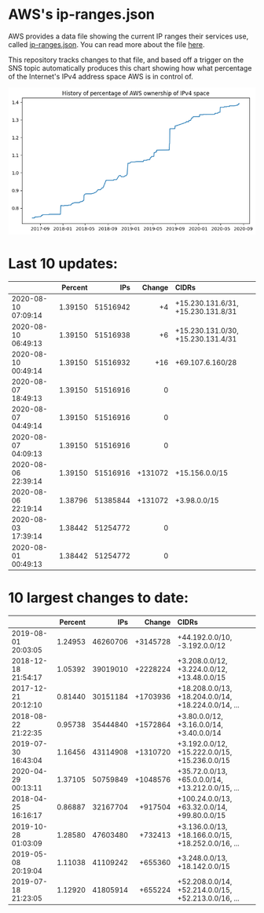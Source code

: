 # AWS's ip-ranges.json

AWS provides a data file showing the current IP ranges their
services use, called [ip-ranges.json](https://ip-ranges.amazonaws.com/ip-ranges.json).  You 
can read more about the file [here](https://docs.aws.amazon.com/general/latest/gr/aws-ip-ranges.html).

This repository tracks changes to that file, and based off a trigger on the SNS topic 
automatically produces this chart showing how what percentage of the Internet's IPv4 
address space AWS is in control of.

![History of AWS](history_count.png)

# Last 10 updates:

| | Percent | IPs | Change | CIDRs |
| :--- | ---: | ---: | ---: | :--- |
| 2020-08-10 07:09:14 | 1.39150 | 51516942 | +4 | +15.230.131.6/31, +15.230.131.8/31 |
| 2020-08-10 06:49:13 | 1.39150 | 51516938 | +6 | +15.230.131.0/30, +15.230.131.4/31 |
| 2020-08-10 00:49:14 | 1.39150 | 51516932 | +16 | +69.107.6.160/28 |
| 2020-08-07 18:49:13 | 1.39150 | 51516916 | 0 |  |
| 2020-08-07 04:49:14 | 1.39150 | 51516916 | 0 |  |
| 2020-08-07 04:09:13 | 1.39150 | 51516916 | 0 |  |
| 2020-08-06 22:39:14 | 1.39150 | 51516916 | +131072 | +15.156.0.0/15 |
| 2020-08-06 22:19:14 | 1.38796 | 51385844 | +131072 | +3.98.0.0/15 |
| 2020-08-03 17:39:14 | 1.38442 | 51254772 | 0 |  |
| 2020-08-01 00:49:13 | 1.38442 | 51254772 | 0 |  |


# 10 largest changes to date:

| | Percent | IPs | Change | CIDRs |
| :--- | ---: | ---: | ---: | :--- |
| 2019-08-01 20:03:05 | 1.24953 | 46260706 | +3145728 | +44.192.0.0/10, -3.192.0.0/12 |
| 2018-12-18 21:54:17 | 1.05392 | 39019010 | +2228224 | +3.208.0.0/12, +3.224.0.0/12, +13.48.0.0/15 |
| 2017-12-21 20:12:10 | 0.81440 | 30151184 | +1703936 | +18.208.0.0/13, +18.204.0.0/14, +18.224.0.0/14, ... |
| 2018-08-22 21:22:35 | 0.95738 | 35444840 | +1572864 | +3.80.0.0/12, +3.16.0.0/14, +3.40.0.0/14 |
| 2019-07-30 16:43:04 | 1.16456 | 43114908 | +1310720 | +3.192.0.0/12, +15.222.0.0/15, +15.236.0.0/15 |
| 2020-04-29 00:13:11 | 1.37105 | 50759849 | +1048576 | +35.72.0.0/13, +65.0.0.0/14, +13.212.0.0/15, ... |
| 2018-04-25 16:16:17 | 0.86887 | 32167704 | +917504 | +100.24.0.0/13, +63.32.0.0/14, +99.80.0.0/15 |
| 2019-10-28 01:03:09 | 1.28580 | 47603480 | +732413 | +3.136.0.0/13, +18.166.0.0/15, +18.252.0.0/16, ... |
| 2019-05-08 20:19:04 | 1.11038 | 41109242 | +655360 | +3.248.0.0/13, +18.142.0.0/15 |
| 2019-07-18 21:23:05 | 1.12920 | 41805914 | +655224 | +52.208.0.0/14, +52.214.0.0/15, +52.213.0.0/16, ... |
